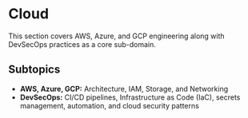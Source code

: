 # Cloud

This section covers AWS, Azure, and GCP engineering along with DevSecOps practices as a core sub-domain.

## Subtopics
- **AWS, Azure, GCP:** Architecture, IAM, Storage, and Networking
- **DevSecOps:** CI/CD pipelines, Infrastructure as Code (IaC), secrets management, automation, and cloud security patterns